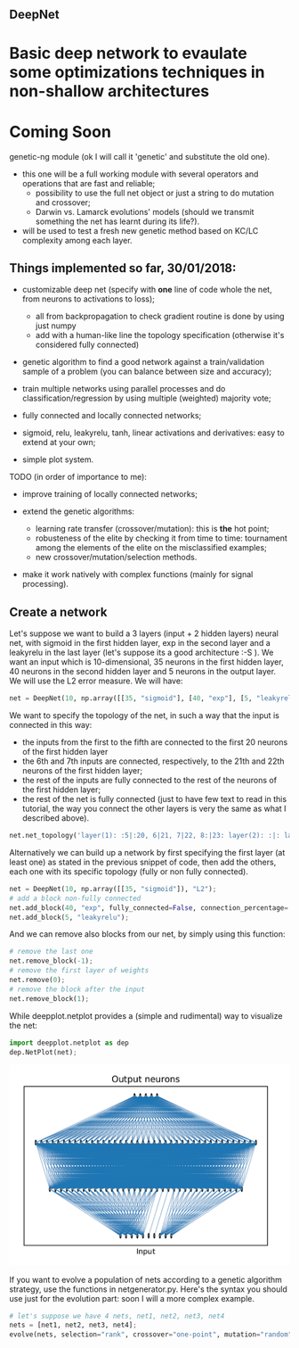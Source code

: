 ## DeepNet
# Basic deep network to evaulate some optimizations techniques in non-shallow architectures

# Coming Soon
genetic-ng module (ok I will call it 'genetic' and substitute the old one).
- this one will be a full working module with several operators and operations that are fast and reliable;
  - possibility to use the full net object or just a string to do mutation and crossover;
  - Darwin vs. Lamarck evolutions' models (should we transmit something the net has learnt during its life?). 
- will be used to test a fresh new genetic method based on KC/LC complexity among each layer.

## Things implemented so far, 30/01/2018: ##

- customizable deep net (specify with **one** line of code whole the net, from neurons to activations to loss);
  - all from backpropagation to check gradient routine is done by using just numpy
  - add with a human-like line the topology specification (otherwise it's considered fully connected)

- genetic algorithm to find a good network against a train/validation sample of a problem (you can balance between size and accuracy);

- train multiple networks using parallel processes and do classification/regression by using multiple (weighted) majority vote;

- fully connected and locally connected networks;

- sigmoid, relu, leakyrelu, tanh, linear activations and derivatives: easy to extend at your own;

- simple plot system.


TODO (in order of importance to me):

- improve training of locally connected networks;

- extend the genetic algorithms:
  - learning rate transfer (crossover/mutation): this is **the** hot point;
  - robusteness of the elite by checking it from time to time: tournament among the elements of the elite on the misclassified examples;
  - new crossover/mutation/selection methods.
 
- make it work natively with complex functions (mainly for signal processing).

## Create a network ##
Let's suppose we want to build a 3 layers (input + 2 hidden layers) neural net, with sigmoid in the first hidden layer,
exp in the second layer and a leakyrelu in the last layer (let's suppose its a good architecture :-S ). We want an input which is 
10-dimensional, 35 neurons in the first hidden layer, 40 neurons in the second hidden layer and 5 neurons in the output layer.
We will use the L2 error measure.
We will have:
```python
net = DeepNet(10, np.array([[35, "sigmoid"], [40, "exp"], [5, "leakyrelu"]]), "L2");
```

We want to specify the topology of the net, in such a way that the input is connected in this way:
- the inputs from the first to the fifth are connected to the first 20 neurons of the first hidden layer
- the 6th and 7th inputs are connected, respectively, to the 21th and 22th neurons of the first hidden layer; 
- the rest of the inputs are fully connected to the rest of the neurons of the first hidden layer;
- the rest of the net is fully connected (just to have few text to read in this tutorial, the way you connect the other layers is very the same as what I described above).
```python
net.net_topology('layer(1): :5|:20, 6|21, 7|22, 8:|23: layer(2): :|: layer(3): :|:'); 
```

Alternatively we can build up a network by first specifying the first layer (at least one) as stated in the previous snippet of code, then add the others, each one with its specific topology (fully or non fully connected).
```python
net = DeepNet(10, np.array([[35, "sigmoid"]), "L2");
# add a block non-fully connected
net.add_block(40, "exp", fully_connected=False, connection_percentage=.75);
net.add_block(5, "leakyrelu");
```

And we can remove also blocks from our net, by simply using this function:
```python
# remove the last one
net.remove_block(-1);
# remove the first layer of weights
net.remove(0); 
# remove the block after the input
net.remove_block(1); 
```

While deepplot.netplot provides a (simple and rudimental) way to visualize the net:
```python
import deepplot.netplot as dep
dep.NetPlot(net);
```
![GitHub Logo](/deepnet/deepplot/images/plot_example.png)

If you want to evolve a population of nets according to a genetic algorithm strategy, use the functions in netgenerator.py.
Here's the syntax you should use just for the evolution part: soon I will a more complex example.
```python
# let's suppose we have 4 nets, net1, net2, net3, net4
nets = [net1, net2, net3, net4];
evolve(nets, selection="rank", crossover="one-point", mutation="random");
```
